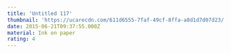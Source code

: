 ```yaml
---
title: 'Untitled 117'
thumbnail: 'https://ucarecdn.com/611d6555-7faf-49cf-8ffa-a8d1d7d07d23/'
date: 2015-06-21T09:37:55.000Z
material: Ink on paper
rating: 4
---
```


